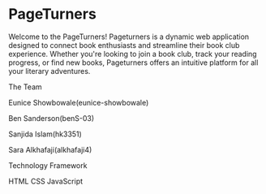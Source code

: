 # PageTurners

Welcome to the PageTurners!
Pageturners is a dynamic web application designed to connect book enthusiasts and streamline their book club experience. Whether you're looking to join a book club, track your reading progress, or find new books, Pageturners offers an intuitive platform for all your literary adventures.

The Team

 Eunice Showbowale(eunice-showbowale)

 Ben Sanderson(benS-03)

 Sanjida Islam(hk3351)

 Sara Alkhafaji(alkhafaji4)

Technology Framework

HTML
CSS
JavaScript
